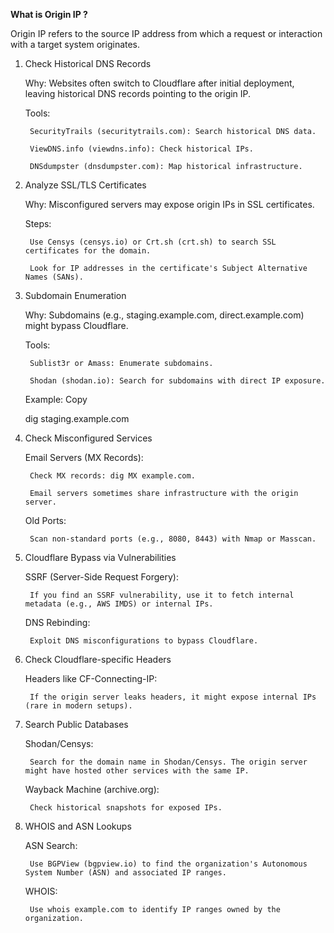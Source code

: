 **What is Origin IP ?**

 Origin IP refers to the source IP address from which a request or interaction with a target system originates.

1. Check Historical DNS Records

    Why: Websites often switch to Cloudflare after initial deployment, leaving historical DNS records pointing to the origin IP.

    Tools:

        SecurityTrails (securitytrails.com): Search historical DNS data.

        ViewDNS.info (viewdns.info): Check historical IPs.

        DNSdumpster (dnsdumpster.com): Map historical infrastructure.

2. Analyze SSL/TLS Certificates

    Why: Misconfigured servers may expose origin IPs in SSL certificates.

    Steps:

        Use Censys (censys.io) or Crt.sh (crt.sh) to search SSL certificates for the domain.

        Look for IP addresses in the certificate's Subject Alternative Names (SANs).

3. Subdomain Enumeration

    Why: Subdomains (e.g., staging.example.com, direct.example.com) might bypass Cloudflare.

    Tools:

        Sublist3r or Amass: Enumerate subdomains.

        Shodan (shodan.io): Search for subdomains with direct IP exposure.

    Example:
    Copy

    dig staging.example.com

4. Check Misconfigured Services

    Email Servers (MX Records):

        Check MX records: dig MX example.com.

        Email servers sometimes share infrastructure with the origin server.

    Old Ports:

        Scan non-standard ports (e.g., 8080, 8443) with Nmap or Masscan.

5. Cloudflare Bypass via Vulnerabilities

    SSRF (Server-Side Request Forgery):

        If you find an SSRF vulnerability, use it to fetch internal metadata (e.g., AWS IMDS) or internal IPs.

    DNS Rebinding:

        Exploit DNS misconfigurations to bypass Cloudflare.

6. Check Cloudflare-specific Headers

    Headers like CF-Connecting-IP:

        If the origin server leaks headers, it might expose internal IPs (rare in modern setups).

7. Search Public Databases

    Shodan/Censys:

        Search for the domain name in Shodan/Censys. The origin server might have hosted other services with the same IP.

    Wayback Machine (archive.org):

        Check historical snapshots for exposed IPs.

8. WHOIS and ASN Lookups

    ASN Search:

        Use BGPView (bgpview.io) to find the organization's Autonomous System Number (ASN) and associated IP ranges.

    WHOIS:

        Use whois example.com to identify IP ranges owned by the organization.